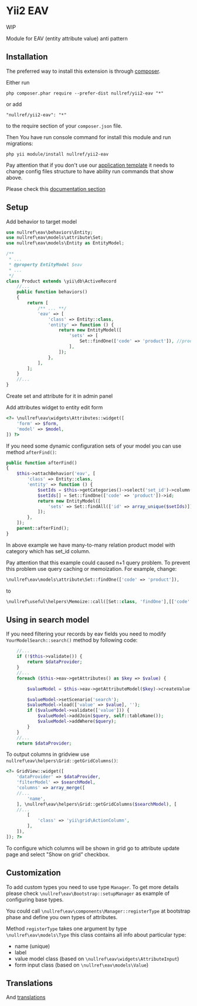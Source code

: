 Yii2 EAV
===============



WIP

Module for EAV (entity attribute value) anti pattern

Installation
------------

The preferred way to install this extension is through [composer](http://getcomposer.org/download/).

Either run

```
php composer.phar require --prefer-dist nullref/yii2-eav "*"
```

or add

```
"nullref/yii2-eav": "*"
```

to the require section of your `composer.json` file.

Then You have run console command for install this module and run migrations:

```
php yii module/install nullref/yii2-eav
```

Pay attention that if you don't use our [application template](https://github.com/NullRefExcep/yii2-boilerplate) 
it needs to change config files structure to have ability run commands that show above.

Please check this [documentation section](https://github.com/NullRefExcep/yii2-core#config-structure)

Setup
-----

Add behavior to target model

```php
use nullref\eav\behaviors\Entity;
use nullref\eav\models\attribute\Set;
use nullref\eav\models\Entity as EntityModel;

/**
 * ...
 * @property EntityModel $eav
 * ...
 */
class Product extends \yii\db\ActiveRecord
    //...
    public function behaviors()
    {
        return [
            /** ... **/
            'eav' => [
                'class' => Entity::class,
                'entity' => function () {
                    return new EntityModel([
                        'sets' => [
                            Set::findOne(['code' => 'product']), //product -- set from db
                        ],
                    ]);
                },
            ],
        ];
    }
    //...
}
```

Create set and attribute for it in admin panel

Add attributes widget to entity edit form

```php
<?= \nullref\eav\widgets\Attributes::widget([
    'form' => $form,
    'model' => $model,
]) ?>
```

If you need some dynamic configuration sets of your model you can use method `afterFind()`:

```php
public function afterFind()
{
    $this->attachBehavior('eav', [
        'class' => Entity::class,
        'entity' => function () {
            $setIds = $this->getCategories()->select('set_id')->column();
            $setIds[] = Set::findOne(['code' => 'product'])->id;
            return new EntityModel([
                'sets' => Set::findAll(['id' => array_unique($setIds)]),
            ]);
        },
    ]);
    parent::afterFind();
}
```

In above example we have many-to-many relation product model with category which has set_id column.

Pay attention that this example could caused n+1 query problem. To prevent this problem use query caching or memoization.
For example, change:
```php
\nullref\eav\models\attribute\Set::findOne(['code' => 'product']),
```
to
```php
\nullref\useful\helpers\Memoize::call([Set::class, 'findOne'],[['code' => 'product']]),
```

Using in search model 
---------------------

If you need filtering your records by eav fields you need to modify `YourModelSearch::search()` method by following code:

```php
    //...
    if (!$this->validate()) {
        return $dataProvider;
    }
    //...
    foreach ($this->eav->getAttributes() as $key => $value) {

        $valueModel = $this->eav->getAttributeModel($key)->createValue();

        $valueModel->setScenario('search');
        $valueModel->load(['value' => $value], '');
        if ($valueModel->validate(['value'])) {
            $valueModel->addJoin($query, self::tableName());
            $valueModel->addWhere($query);
        }
    }
    //...
    return $dataProvider;
```

To output columns in gridview use `nullref\eav\helpers\Grid::getGridColumns()`:

```php
<?= GridView::widget([
    'dataProvider' => $dataProvider,
    'filterModel' => $searchModel,
    'columns' => array_merge([
    //... 
        'name',
    ], \nullref\eav\helpers\Grid::getGridColumns($searchModel), [
    //... 
        [
            'class' => 'yii\grid\ActionColumn',
        ],
    ]),
]); ?>
```

To configure which columns will be shown in grid go to attribute update page and select "Show on grid" checkbox.


Customization
-------------

To add custom types you need to use type `Manager`.
To get more details please check `\nullref\eav\Bootstrap::setupManager` as example of configuring base types.

You could call `\nullref\eav\components\Manager::registerType` at bootstrap phase and define you own types of attributes.

Method `registerType` takes one argument by type `\nullref\eav\models\Type` this class contains all info about particular type:

- name (unique)
- label
- value model class (based on `\nullref\eav\widgets\AttributeInput`)
- form input class (based on `\nullref\eav\models\Value`)


Translations
------------

And [translations](https://github.com/NullRefExcep/yii2-core#translation-overriding)


